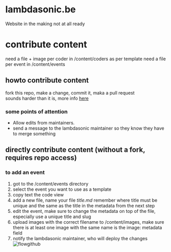# lambdasonic.be

Website in the making
not at all ready

# contribute content
need a file + image per coder in /content/coders as per template
need a file per event in /content/events 

## howto contribute content

fork this repo, make a change, commit it, maka a pull request  
sounds harder than it is, more info 
[here](https://docs.github.com/en/pull-requests/collaborating-with-pull-requests/proposing-changes-to-your-work-with-pull-requests/creating-a-pull-request-from-a-fork)

### some points of attention
- Allow edits from maintainers.
- send a message to the lambdasonic maintainer so they know they have to merge something

## directly contribute content (without a fork, requires repo access)

### to add an event
1. got to the /content/events directory
2. select the event you want to use as a template
3. copy text the code view
4. add a new file, name your file *title.md* remember where title must be unique and the same as the title in the  metadata from the next step
5. edit the event, make sure to change the metadata on top of the file, especially use a unique title and slug
6. upload images with the correct filename to /content/images, make sure there is at least one image with the same name is the image: metadata field
7. notify the lambdasonic maintainer, who will deploy the changes
![flowgithub](https://github.com/kaosbeat/lambdasonic.be/assets/204628/826b4685-720f-464c-98e4-1adb62853a29)
